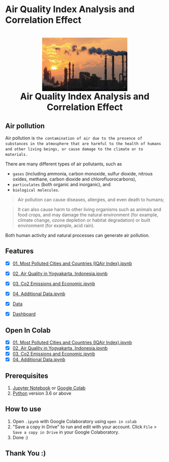 # Air Quality Index Analysis and Correlation Effect

<h1 align="center">
  <img align="center" src="/image/logo.jpg"  width="270"></img>
<br>
Air Quality Index Analysis and Correlation Effect
</h1>

## **Air pollution**

Air pollution is `the contamination of air due to the presence of substances in the atmosphere that are harmful to the health of humans and other living beings, or cause damage to the climate or to materials. `

There are many different types of air pollutants, such as 

* `gases` (including ammonia, carbon monoxide, sulfur dioxide, nitrous oxides, methane, carbon dioxide and chlorofluorocarbons), 
* `particulates` (both organic and inorganic), and 
* `biological molecules`. 

> Air pollution can cause diseases, allergies, and even death to humans; 

> It can also cause harm to other living organisms such as animals and food crops, and may damage the natural environment (for example, climate change, ozone depletion or habitat degradation) or built environment (for example, acid rain). 

Both human activity and natural processes can generate air pollution.

## Features

- [x] [01. Most Polluted Cities and Countries (IQAir Index).ipynb](https://github.com/nurimammasri/Air-Quality-Index-Analysis-and-Correlation-Effect/blob/main/01.%20Most%20Polluted%20Cities%20and%20Countries%20(IQAir%20Index).ipynb)
- [x] [02. Air Quality in Yogyakarta, Indonesia.ipynb](https://github.com/nurimammasri/Air-Quality-Index-Analysis-and-Correlation-Effect/blob/main/02.%20Air%20Quality%20in%20Yogyakarta%2C%20Indonesia.ipynb)
- [x] [03. Co2 Emissions and Economic.ipynb](https://github.com/nurimammasri/Air-Quality-Index-Analysis-and-Correlation-Effect/blob/main/03.%20Co2%20Emissions%20and%20Economic.ipynb)
- [x] [04. Additional Data.ipynb](https://github.com/nurimammasri/Air-Quality-Index-Analysis-and-Correlation-Effect/blob/main/04.%20Additional%20Data.ipynb)
- [x] [Data](https://github.com/nurimammasri/Air-Quality-Index-Analysis-and-Correlation-Effect/tree/main/data)
- [x] [Dashboard](https://github.com/nurimammasri/Air-Quality-Index-Analysis-and-Correlation-Effect/tree/main/Dashboard) 


## Open In Colab

- [x] [01. Most Polluted Cities and Countries (IQAir Index).ipynb](https://colab.research.google.com/github/nurimammasri/Air-Quality-Index-Analysis-and-Correlation-Effect/blob/main/01.%20Most%20Polluted%20Cities%20and%20Countries%20(IQAir%20Index).ipynb)
- [x] [02. Air Quality in Yogyakarta, Indonesia.ipynb](https://colab.research.google.com/github/nurimammasri/Air-Quality-Index-Analysis-and-Correlation-Effect/blob/main/02.%20Air%20Quality%20in%20Yogyakarta%2C%20Indonesia.ipynb)
- [x] [03. Co2 Emissions and Economic.ipynb](https://colab.research.google.com/github/nurimammasri/Air-Quality-Index-Analysis-and-Correlation-Effect/blob/main/03.%20Co2%20Emissions%20and%20Economic.ipynb)
- [x] [04. Additional Data.ipynb](https://colab.research.google.com/github/nurimammasri/Air-Quality-Index-Analysis-and-Correlation-Effect/blob/main/04.%20Additional%20Data.ipynb)

## Prerequisites
1. [Jupyter Notebook](https://test-jupyter.readthedocs.io/en/latest/install.html) or [Google Colab](https://colab.research.google.com/)
2. [Python](https://www.python.org/downloads/) version 3.6 or above

## How to use
1. Open `.ipynb` with Google Colaboratory using `open in colab`
2. "Save a copy in Drive" to run and edit with your account. Click `File` > `Save a copy in Drive` in your Google Colaboratory.
3. Done :)

## Thank You :)
